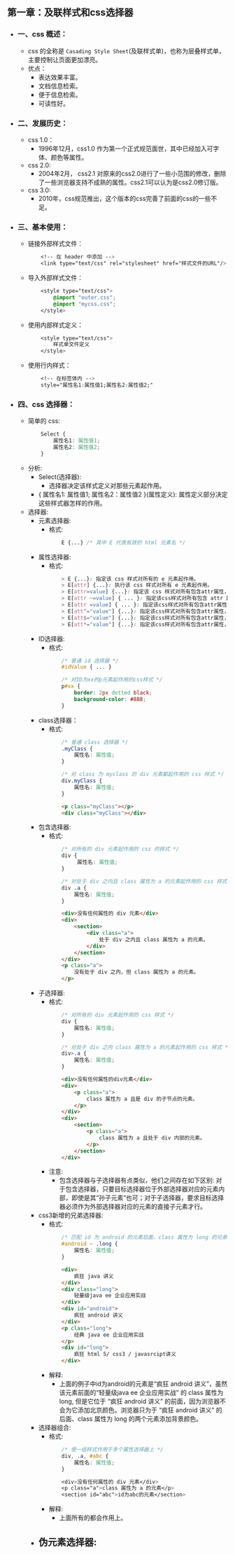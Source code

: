 ## 第一章：及联样式和css选择器
- ### 一、css 概述：
    - css 的全称是 `Casading Style Sheet`(及联样式单)，也称为层叠样式单，主要控制让页面更加漂亮。
    - 优点：
        - 表达效果丰富。
        - 文档信息检索。
        - 便于信息检索。
        - 可读性好。

- ### 二、发展历史：
    - css 1.0：
        - 1996年12月，css1.0 作为第一个正式规范面世，其中已经加入可字体、颜色等属性。
    - css 2.0:
        - 2004年2月， css2.1 对原来的css2.0进行了一些小范围的修改，删除了一些浏览器支持不成熟的属性。css2.1可以认为是css2.0修订版。
    - css 3.0:
        - 2010年，css规范推出，这个版本的css完善了前面的css的一些不足。

- ### 三、基本使用：
    - 链接外部样式文件：
        ```css
            <!-- 在 header 中添加 -->
            <link type="text/css" rel="stylesheet" href="样式文件的URL"/>
        ```
    - 导入外部样式文件：
        ```css
            <style type="text/css">
                @import "outer.css";
                @import "mycss.css";
            </style>
        ```
    - 使用内部样式定义：
        ```css
            <style type="text/css">
                样式单文件定义
            </style>
        ```
    - 使用行内样式：
        ```css
            <!-- 在标签体内 -->
            style="属性名1:属性值1;属性名2:属性值2;"
        ```

- ### 四、css 选择器：
    - 简单的 css:
        ```css
            Select {
                属性名1: 属性值1;
                属性名2: 属性值2;
            }
        ```
    - 分析:
        - Select(选择器):
            - 选择器决定该样式定义对那些元素起作用。
        - { 属性名1: 属性值1; 属性名2：属性值2 }(属性定义): 属性定义部分决定这些样式器怎样的作用。
    - 选择器:
        - 元素选择器:
            - 格式:
                ```css
                    E {...} /* 其中 E 代表有效的 html 元素名 */
                ```
        - 属性选择器:
            - 格式:
                ```css
                    > E {...}: 指定该 css 样式对所有的 e 元素起作用。
                    > E[attr] {...}: 执行该 css 样式对所有 e 元素起作用。
                    > E[attr=value] {...}: 指定该 css 样式对所有包含attr属性，且attr属性为value的 e 元素起作用。
                    > E[attr ~=value] { ... }: 指定该css样式对所有包含 attr 属性，且attr属性的值为空格隔开的系列值，其中某个值为value的e元素起作用。
                    > E[attr =value] { ... }: 指定该css样式对所有包含attr属性，且attr属性的值为以连字符分隔的系列值，其中第一个值为value的tag元素起作用。
                    > E[att^="value"] {...}: 指定该css样式对所有包含attr属性，且attr的属性值为以value开头的字符串的e元素起作用。
                    > E[att$="value"] {...}: 指定该css样式对所有包含attr属性，且attr属性的值为以value结尾的字符串的e元素起作用。
                    > E[att*="value"] {...}: 指定该css样式对所有包含attr属性，且attr属性的值为包含value的字符串的e元素起作用。
                ```
        - ID选择器:
            - 格式:
                ```css
                    /* 普通 id 选择器 */
                    #idValue { ... }

                    /* 对ID为xx的p元素起作用的css样式 */
                    p#xx {
                        border: 2px dotted black;
                        background-color: #888;
                    }
                ```
        - class选择器：
            - 格式:
                ```css
                    /* 普通 class 选择器 */
                    .myClass {
                        属性名: 属性值;
                    }

                    /* 对 class 为 myclass 的 div 元素都起作用的 css 样式 */
                    div.myClass {
                        属性名: 属性值;
                    }
                ```
                ```html
                    <p class="myClass"></p>
                    <div class="myClass"></div>
                ```
        - 包含选择器:
            - 格式:
                ```css
                    /* 对所有的 div 元素起作用的 css 的样式 */
                    div {
                         属性名: 属性值;
                    }

                    /* 对处于 div 之内且 class 属性为 a 的元素起作用的 css 样式 */
                    div .a {
                        属性名: 属性值;
                    }
                ```
                ```html
                    <div>没有任何属性的 div 元素</div>
                    <div>
                        <section>
                            <div class="a">
                                处于 div 之内且 class 属性为 a 的元素。
                            </div>
                        </section>
                    </div>
                    <p class="a">
                        没有处于 div 之内，但 class 属性为 a 的元素。
                    </p>
                ```
        - 子选择器:
            - 格式:
                ```css
                    /* 对所有的 div 元素起作用的 css 样式 */
                    div {
                        属性名: 属性值;
                    }

                    /* 对处于 div 之内 class 属性为 a 的元素起作用的 css 样式 */
                    div>.a {
                        属性名: 属性值;
                    }
                ```
                ```html
                    <div>没有任何属性的div元素</div>
                    <div>
                        <p class="a">
                            class 属性为 a 且是 div 的子节点的元素。
                        </p>
                    </div>
                    <div>
                        <section>
                            <p class="a">
                                class 属性为 a 且处于 div 内部的元素。
                            </p>
                        </section>
                    </div>
                ```
            - 注意:
                - 包含选择器与子选择器有点类似，他们之间存在如下区别: 对于包含选择器，只要目标选择器位于外部选择器对应的元素内部，即使是其“孙子元素”也可；对于子选择器，要求目标选择器必须作为外部选择器对应的元素的直接子元素才行。
        - css3新增的兄弟选择器:
            - 格式:
                ```css
                    /* 匹配 id 为 android 的元素后面、class 属性为 long 的兄弟节点 */
                    #android ~ .long {
                        属性名: 属性值;
                    }
                ```
                ```html
                    <div>
                        疯狂 java 讲义
                    </div>
                    <div class="long">
                        轻量级java ee 企业应用实战
                    </div>
                    <div id="android">
                        疯狂 android 讲义
                    </div>
                    <p class="long">
                        经典 java ee 企业应用实战
                    </p>
                    <div id="long">
                        疯狂 html 5/ css3 / javasrcipt讲义
                    </div>
                ```
            - 解释:
                - 上面的例子中id为android的元素是“疯狂 android 讲义”，虽然该元素前面的“轻量级java ee 企业应用实战” 的 class 属性为 long, 但是它位于 “疯狂 android 讲义” 的前面，因为浏览器不会为它添加北京颜色。浏览器只为于 “疯狂 android 讲义” 的后面、class 属性为 long 的两个元素添加背景颜色。
        - 选择器组合:
            - 格式:
                ```css
                    /* 使一组样式作用于多个属性选择器上 */
                    div, .a, #abc {
                        属性名: 属性值;
                    }

                    <div>没有任何属性的 div 元素</div>
                    <p class="a">class 属性为 a 的元素</p>
                    <section id="abc">id为abc的元素</section>
                ```
            - 解释:
                - 上面所有的都会作用上。
        - 伪元素选择器:
            - 